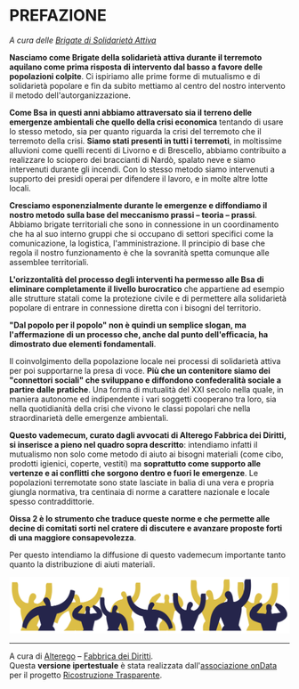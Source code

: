 # PREFAZIONE

*A cura delle [Brigate di Solidarietà Attiva](http://brigatesolidarietaattiva.net/)*

**Nasciamo come Brigate della solidarietà attiva durante il terremoto aquilano come prima risposta di intervento dal basso a favore delle popolazioni colpite**.
Ci ispiriamo alle prime forme di mutualismo e di solidarietà popolare e fin da subito mettiamo al centro del nostro intervento il metodo dell'autorganizzazione.

**Come Bsa in questi anni abbiamo attraversato sia il terreno delle emergenze ambientali che quello della crisi economica** tentando di usare lo stesso metodo, sia per quanto riguarda la crisi del terremoto che il terremoto della crisi.
**Siamo stati presenti in tutti i terremoti**, in moltissime alluvioni come quelli recenti di Livorno e di Brescello, abbiamo contribuito a realizzare lo sciopero dei braccianti di Nardò, spalato neve e siamo intervenuti durante gli incendi.
Con lo stesso metodo siamo intervenuti a supporto dei presidi operai per difendere il lavoro, e in molte altre lotte locali.

**Cresciamo esponenzialmente durante le emergenze e diffondiamo il nostro metodo sulla base del meccanismo prassi – teoria – prassi**.
Abbiamo brigate territoriali che sono in connessione in un coordinamento che ha al suo interno gruppi che si occupano di settori specifici come la comunicazione, la logistica, l'amministrazione.
Il principio di base che regola il nostro funzionamento è che la sovranità spetta comunque alle assemblee territoriali.

**L'orizzontalità del processo degli interventi ha permesso alle Bsa di eliminare completamente il livello burocratico** che appartiene ad esempio alle strutture statali come la protezione civile e di permettere alla solidarietà popolare di entrare in connessione diretta con i bisogni del territorio.

**"Dal popolo per il popolo" non è quindi un semplice slogan, ma l'affermazione di un processo che, anche dal punto dell'efficacia, ha dimostrato due elementi fondamentali**.


Il coinvolgimento della popolazione locale nei processi di solidarietà attiva per poi supportarne la presa di voce. **Più che un contenitore siamo dei "connettori sociali" che sviluppano e diffondono confederalità sociale a partire dalle pratiche**.
Una forma di mutualità del XXI secolo nella quale, in maniera autonome ed indipendente i vari soggetti cooperano tra loro, sia nella quotidianità della crisi che vivono le classi popolari che nella straordinarietà delle emergenze ambientali.

**Questo vademecum, curato dagli avvocati di Alterego Fabbrica dei Diritti, si inserisce a pieno nel quadro sopra descritto**: intendiamo infatti il mutualismo non solo come metodo di aiuto ai bisogni materiali (come cibo, prodotti igienici, coperte, vestiti) ma **soprattutto come supporto alle vertenze e ai conflitti che sorgono dentro e fuori le emergenze**. Le popolazioni terremotate sono state lasciate in balia di una vera e propria giungla normativa, tra centinaia di norme a carattere nazionale e locale spesso contraddittorie.

**Oissa 2 è lo strumento che traduce queste norme e che permette alle decine di comitati sorti nel cratere di discutere e avanzare proposte forti di una maggiore consapevolezza**.

Per questo intendiamo la diffusione di questo vademecum importante tanto quanto la distribuzione di aiuti materiali.

![Omini tagliati](./resources/omini_tagliati.png)

---
<footer>
<div id="about">
A cura di <a href="http://www.fabbricadeidiritti.it/" target="_blank">Alterego</a> – <a href="https://www.facebook.com/fabbricadeidiritti/" target="_blank">Fabbrica dei Diritti</a>.<br>
Questa <strong>versione ipertestuale</strong> è stata realizzata dall'<a target="_blank" href="http://ondata.it">associazione onData</a> per il progetto <a target="_blank" href="http://ricostruzionetrasparente.it/">Ricostruzione Trasparente</a>.
</div>
</footer>